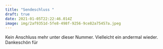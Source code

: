 ```yaml
---
title: "Sendeschluss "
draft: true
date: 2021-01-05T22:22:46.014Z
image: img/2af9351d-5fe8-498f-9256-9ce82a75457a.jpeg
---
```

Kein Anschluss mehr unter dieser Nummer. Vielleicht ein andermal wieder. Dankeschön für